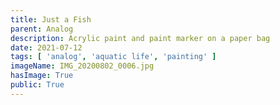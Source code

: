 ```yaml
---
title: Just a Fish
parent: Analog
description: Acrylic paint and paint marker on a paper bag
date: 2021-07-12
tags: [ 'analog', 'aquatic life', 'painting' ]
imageName: IMG_20200802_0006.jpg
hasImage: True
public: True
---
```

